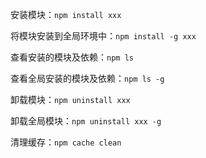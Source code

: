 安装模块：`npm install xxx`

将模块安装到全局环境中：`npm install -g xxx`

查看安装的模块及依赖：`npm ls`

查看全局安装的模块及依赖：`npm ls -g`

卸载模块：`npm uninstall xxx`

卸载全局模块：`npm uninstall xxx -g`

清理缓存：`npm cache clean`